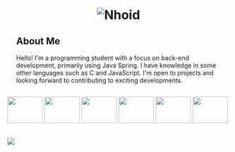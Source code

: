 <h1 align="center">
  <img src="https://readme-typing-svg.herokuapp.com?font=Fira+Code&size=30&duration=3000&color=4FA9FF&background=FFFFFF00&center=true&vCenter=true&width=435&lines=Back-end+Development" alt="Nhoid" />
</h1>

<div style="padding-left: 20px;">
  <h2>About Me</h2>
  <p>Hello! I'm a programming student with a focus on back-end development, primarily using Java Spring. I have knowledge in some other languages such as C and JavaScript. I'm open to projects and looking forward to contributing to exciting developments.</p>
</div>


##

<div style="display: inline-block;" align="center">
      <img width="80" height="60" src="https://cdn.jsdelivr.net/gh/devicons/devicon/icons/java/java-original-wordmark.svg" />
      <img width="80" height="60" src="https://cdn.jsdelivr.net/gh/devicons/devicon@latest/icons/spring/spring-original.svg" />
      <img width="80" height="60" src="https://cdn.jsdelivr.net/gh/devicons/devicon/icons/docker/docker-original.svg" />
      <img width="80" height="60" src="https://cdn.jsdelivr.net/gh/devicons/devicon/icons/mysql/mysql-plain-wordmark.svg" />
      <img width="80" height="60" src="https://cdn.jsdelivr.net/gh/devicons/devicon/icons/c/c-original.svg" />
      <img width="80" height="60" src="https://cdn.jsdelivr.net/gh/devicons/devicon/icons/javascript/javascript-original.svg" />
</div>

##
     
<div>
  <a href="https://www.linkedin.com/in/geraldo-filho-74744a231/" target="_blank"><img src="https://img.shields.io/badge/-LinkedIn-%230077B5?style=for-the-badge&logo=linkedin&logoColor=white" target="_blank"></a> 
</div>

